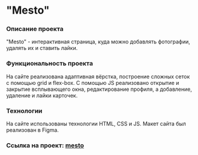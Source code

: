 # **"Mesto"**

### Описание проекта
"Mesto" - интерактивная страница, куда можно добавлять фотографии, удалять их и ставить лайки. 

### Функциональность проекта
На сайте реализована адаптивная вёрстка, построение сложных сеток с помощью grid и flex-box. С помощью JS реализовано открытие и закрытие всплывающего окна, редактирование профиля, а добавление, удаление и лайки карточек.

### Технологии
На сайте использованы технологии HTML, CSS и JS. Макет сайта был реализован в Figma.

### Ссылка на проект: [mesto](https://evgeniastep8.github.io/mesto/)

